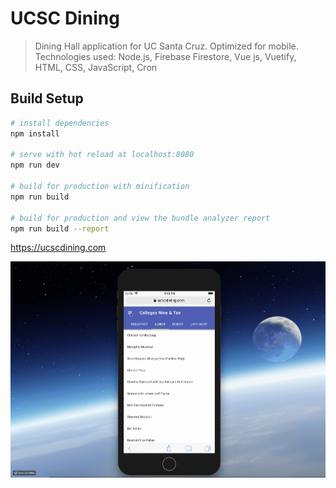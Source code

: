 # UCSC Dining

> Dining Hall application for UC Santa Cruz. Optimized for mobile.
> Technologies used: Node.js, Firebase Firestore, Vue js, Vuetify, HTML, CSS, JavaScript, Cron

## Build Setup

``` bash
# install dependencies
npm install

# serve with hot reload at localhost:8080
npm run dev

# build for production with minification
npm run build

# build for production and view the bundle analyzer report
npm run build --report
```
https://ucscdining.com

![main](https://github.com/shafihaque7/UCSC-dining-updated-version-/blob/master/2018-07-31%2018.10.55.gif)
